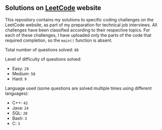 ## Solutions on [LeetCode](https://leetcode.com/) website

This repository contains my solutions to specific coding challenges on the LeetCode website, as part of my preparation for technical job interviews. All challenges have been classified according to their respective topics. For each of these challenges, I have uploaded only the parts of the code that required completion, so the `main()` function is absent.

Total number of questions solved: `88`

Level of difficulty of questions solved:
* Easy: `29`
* Medium: `50`
* Hard: `9`

Language used (some questions are solved multiple times using different languages):
* C++: `42`
* Java: `24`
* SQL: `20`
* Bash: `3`
* C: `3`
